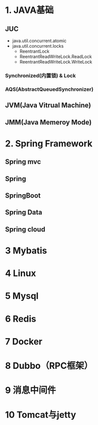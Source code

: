 # 1. JAVA基础
## JUC
+ java.util.concurrent.atomic
+ java.util.concurrent.locks
	+ ReentrantLock
	+ ReentrantReadWriteLock.ReadLock
	+ ReentrantReadWriteLock.WriteLock
### Synchronized(内置锁) & Lock

### AQS(AbstractQueuedSynchronizer)

## JVM(Java Vitrual Machine)
## JMM(Java Memeroy Mode)

# 2. Spring Framework

  ## Spring mvc

  ## Spring

  ## SpringBoot

  ## Spring Data

  ## Spring cloud

# 3 Mybatis

# 4 Linux

# 5 Mysql

# 6 Redis

# 7 Docker

# 8 Dubbo（RPC框架）

# 9 消息中间件

# 10 Tomcat与jetty
